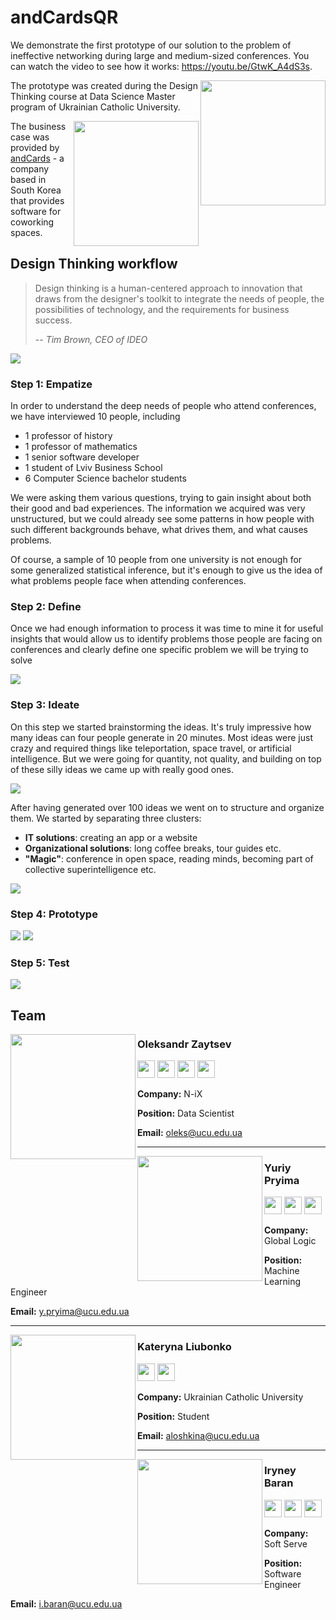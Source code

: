 # andCardsQR

We demonstrate the first prototype of our solution to the problem of ineffective networking during large and medium-sized conferences. You can watch the video to see how it works: https://youtu.be/GtwK_A4dS3s.

<img src="img/apps.jpg" width=200 align="right">

The prototype was created during the Design Thinking course at Data Science Master program of Ukrainian Catholic University.

<img src="img/logo.svg" width=200 align="right">

The business case was provided by [andCards](https://andcards.com) - a company based in South Korea that provides software for coworking spaces.

## Design Thinking workflow

> Design thinking is a human-centered approach to innovation that draws from the designer's toolkit to integrate the needs of people, the possibilities of technology, and the requirements for business success.
>
> -- <cite>Tim Brown, CEO of IDEO</cite>

![](img/designthinking.jpeg)

### Step 1: Empatize

In order to understand the deep needs of people who attend conferences, we have interviewed 10 people, including
* 1 professor of history
* 1 professor of mathematics
* 1 senior software developer
* 1 student of Lviv Business School
* 6 Computer Science bachelor students

We were asking them various questions, trying to gain insight about both their good and bad experiences. The information we acquired was very unstructured, but we could already see some patterns in how people with such different backgrounds behave, what drives them, and what causes problems.

Of course, a sample of 10 people from one university is not enough for some generalized statistical inference, but it's enough to give us the idea of what problems people face when attending conferences.

### Step 2: Define

Once we had enough information to process it was time to mine it for useful insights that would allow us to identify problems those people are facing on conferences and clearly define one specific problem we will be trying to solve

![](img/define.jpg)

### Step 3: Ideate

On this step we started brainstorming the ideas. It's truly impressive how many ideas can four people generate in 20 minutes.  Most ideas were just crazy and required things like teleportation, space travel, or artificial intelligence. But we were going for quantity, not quality, and building on top of these silly ideas we came up with really good ones. 

![](img/ideate.jpg)

After having generated over 100 ideas we went on to structure and organize them. We started by separating three clusters:

* **IT solutions**: creating an app or a website
* **Organizational solutions**: long coffee breaks, tour guides etc.
* **"Magic"**: conference in open space, reading minds, becoming part of collective superintelligence etc.

![](img/ideate-order.jpg)

### Step 4: Prototype

![](img/prototype-card.jpg)
![](img/prototype.jpg)

### Step 5: Test

![](img/test.jpg)

## Team

<img src="img/oleksandr-photo.jpg" width="200" align="left">

### Oleksandr Zaytsev
<a href="https://facebook.com/i.oleks" target="_blank"><img src="img/Facebook.png" width="28"></a>
<a href="https://www.linkedin.com/in/-oleks/" target="_blank"><img src="img/Linkedin.png" width="28"></a>
<a href="https://github.com/olekscode" target="_blank"><img src="img/Github.png" width="28"></a>
<a href="https://twitter.com/oleks_lviv" target="_blank"><img src="img/Twitter.png" width="28"></a>

**Company:** N-iX

**Position:** Data Scientist

**Email:** oleks@ucu.edu.ua

<hr>
<img src="img/yuriy-photo.jpeg" width="200" align="left">

### Yuriy Pryima
<a href="https://www.facebook.com/houd1ny" target="_blank"><img src="img/Facebook.png" width="28"></a>
<a href="https://www.linkedin.com/in/yuriy-pryyma-4a719395/" target="_blank"><img src="img/Linkedin.png" width="28"></a>
<a href="https://github.com/Houd1ny" target="_blank"><img src="img/Github.png" width="28"></a>

**Company:** Global Logic

**Position:** Machine Learning Engineer

**Email:** y.pryima@ucu.edu.ua

<hr>
<img src="img/kateryna-photo.jpg" width="200" align="left">

### Kateryna Liubonko
<a href="https://www.facebook.com/kateryna.liubonko" target="_blank"><img src="img/Facebook.png" width="28"></a>
<a href="https://github.com/Katerali" target="_blank"><img src="img/Github.png" width="28"></a>

**Company:** Ukrainian Catholic University

**Position:** Student

**Email:** aloshkina@ucu.edu.ua

<hr>
<img src="img/iryney-photo.jpeg" width="200" align="left">

### Iryney Baran
<a href="https://www.facebook.com/iryney" target="_blank"><img src="img/Facebook.png" width="28"></a>
<a href="https://www.linkedin.com/in/irynei/" target="_blank"><img src="img/Linkedin.png" width="28"></a>
<a href="https://github.com/iryney" target="_blank"><img src="img/Github.png" width="28"></a>

**Company:** Soft Serve

**Position:** Software Engineer

**Email:** i.baran@ucu.edu.ua
